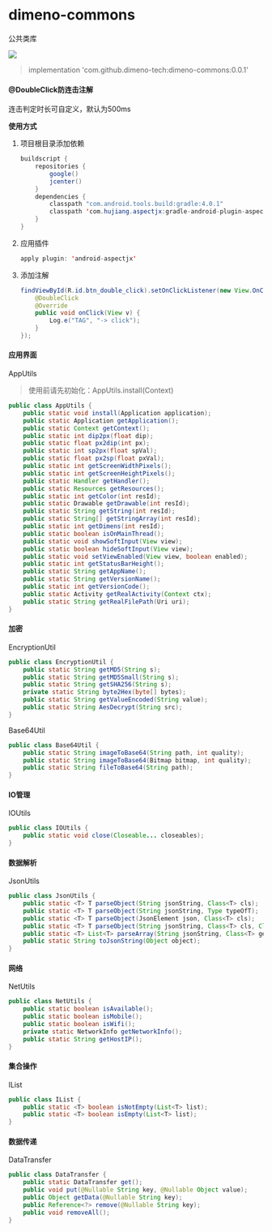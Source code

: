 # dimeno-commons
公共类库  

[![](https://jitpack.io/v/dimeno-tech/dimeno-commons.svg)](https://jitpack.io/#dimeno-tech/dimeno-commons)
> implementation 'com.github.dimeno-tech:dimeno-commons:0.0.1'

#### @DoubleClick防连击注解
连击判定时长可自定义，默认为500ms

**使用方式**

1. 项目根目录添加依赖

	``` java
	buildscript {
	    repositories {
	        google()
	        jcenter()
	    }
	    dependencies {
	        classpath "com.android.tools.build:gradle:4.0.1"
	        classpath 'com.hujiang.aspectjx:gradle-android-plugin-aspectjx:2.0.10'
	    }
	}
	```
2. 应用插件

	``` java
	apply plugin: 'android-aspectjx'
	```

3. 添加注解

	``` java
	findViewById(R.id.btn_double_click).setOnClickListener(new View.OnClickListener() {
	    @DoubleClick
	    @Override
	    public void onClick(View v) {
	        Log.e("TAG", "-> click");
	    }
	});
	```

#### 应用界面
AppUtils
> 使用前请先初始化：AppUtils.install(Context)

``` java
public class AppUtils {
    public static void install(Application application);
    public static Application getApplication();
    public static Context getContext();
    public static int dip2px(float dip);
    public static float px2dip(int px);
    public static int sp2px(float spVal);
    public static float px2sp(float pxVal);
    public static int getScreenWidthPixels();
    public static int getScreenHeightPixels();
    public static Handler getHandler();
    public static Resources getResources();
    public static int getColor(int resId);
    public static Drawable getDrawable(int resId);
    public static String getString(int resId);
    public static String[] getStringArray(int resId);
    public static int getDimens(int resId);
    public static boolean isOnMainThread();
    public static void showSoftInput(View view);
    public static boolean hideSoftInput(View view);
    public static void setViewEnabled(View view, boolean enabled);
    public static int getStatusBarHeight();
    public static String getAppName();
    public static String getVersionName();
    public static int getVersionCode();
    public static Activity getRealActivity(Context ctx);
    public static String getRealFilePath(Uri uri);
}
```


#### 加密
EncryptionUtil

``` java
public class EncryptionUtil {
    public static String getMD5(String s);
    public static String getMD5Small(String s);
    public static String getSHA256(String s);
    private static String byte2Hex(byte[] bytes);
    public static String getValueEncoded(String value);
    public static String AesDecrypt(String src);
}
```
Base64Util

``` java
public class Base64Util {
    public static String imageToBase64(String path, int quality);
    public static String imageToBase64(Bitmap bitmap, int quality);
    public static String fileToBase64(String path);
}
```

#### IO管理
IOUtils

``` java
public class IOUtils {
    public static void close(Closeable... closeables);
}
```

#### 数据解析
JsonUtils

``` java
public class JsonUtils {
    public static <T> T parseObject(String jsonString, Class<T> cls);
    public static <T> T parseObject(String jsonString, Type typeOfT);
    public static <T> T parseObject(JsonElement json, Class<T> cls);
    public static <T> T parseObject(String jsonString, Class<T> cls, Class<?>... generics);
    public static <T> List<T> parseArray(String jsonString, Class<T> generic);
    public static String toJsonString(Object object);
}
```

#### 网络
NetUtils

``` java
public class NetUtils {
    public static boolean isAvailable();
    public static boolean isMobile();
    public static boolean isWifi();
    private static NetworkInfo getNetworkInfo();
    public static String getHostIP();
}
```

#### 集合操作
IList

``` java
public class IList {
    public static <T> boolean isNotEmpty(List<T> list);
    public static <T> boolean isEmpty(List<T> list);
}
```

#### 数据传递
DataTransfer

``` java
public class DataTransfer {
    public static DataTransfer get();
    public void put(@Nullable String key, @Nullable Object value);
    public Object getData(@Nullable String key);
    public Reference<?> remove(@Nullable String key);
    public void removeAll();
}
```

















